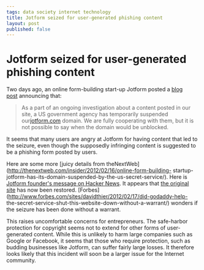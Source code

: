 ```yaml
--- 
tags: data society internet technology
title: Jotform seized for user-generated phishing content
layout: post
published: false
---
```

# Jotform seized for user-generated phishing content

Two days ago, an online form-building start-up Jotform posted a [blog
post](http://www.jotform.net/blog/45-JotForm-com-Suspended) announcing that:

> As a part of an ongoing investigation about a content posted in our site, a
> US government agency has temporarily suspended
> our[jotform.com](http://jotform.com/) domain. We are fully cooperating with
> them, but it is not possible to say when the domain would be unblocked.

It seems that many users are angry at Jotform for having content that led to
the seizure, even though the supposedly infringing content is suggested to be
a phishing form posted by users.

Here are some more [juicy details from
theNextWeb](http://thenextweb.com/insider/2012/02/16/online-form-building-
startup-jotform-has-its-domain-suspended-by-the-us-secret-service/). Here is
[Jotform founder's message on Hacker
News](http://news.ycombinator.com/item?id=3597821). It appears that [the
original site](http://www.jotform.com/) has now been restored.
[Forbes](http://www.forbes.com/sites/davidthier/2012/02/17/did-godaddy-help-
the-secret-service-shut-this-website-down-without-a-warrant/) wonders if the
seizure has been done without a warrant.

This raises uncomfortable concerns for entrepreneurs. The safe-harbor
protection for copyright seems not to extend for other forms of user-generated
content. While this is unlikely to harm large companies such as Google or
Facebook, it seems that those who require protection, such as budding
businesses like Jotform, can suffer fairly large losses. It therefore looks
likely that this incident will soon be a larger issue for the Internet
community.

